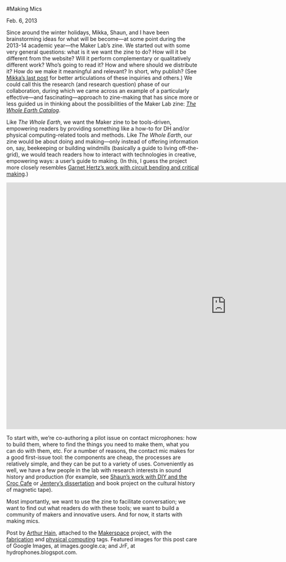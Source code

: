 #Making Mics

Feb. 6, 2013

<p>Since around the winter holidays, Mikka, Shaun, and I have been brainstorming ideas for what will be become&#8212;at some point during the 2013-14 academic year&#8212;the Maker Lab’s zine. We started out with some very general questions: what is it we want the zine to do? How will it be different from the website? Will it perform complementary or qualitatively different work? Who’s going to read it? How and where should we distribute it? How do we make it meaningful and relevant? In short, why publish? (See <a href="http://maker.uvic.ca/why/">Mikka’s last post</a> for better articulations of these inquiries and others.) We could call this the research (and research question) phase of our collaboration, during which we came across an example of a particularly effective&#8212;and fascinating&#8212;approach to zine-making that has since more or less guided us in thinking about the possibilities of the Maker Lab zine: <a href="http://www.wholeearth.com/back-issues.php" target="_blank"><em>The Whole Earth Catalog</em></a>.</p>
<p>Like <em>The Whole Earth</em>, <span class="pullquote">we want the Maker zine to be tools-driven</span>, empowering readers by providing something like a how-to for DH and/or physical computing-related tools and methods. Like <em>The Whole Earth</em>, our zine would be about doing and making&#8212;only instead of offering information on, say, beekeeping or building windmills (basically a guide to living off-the-grid), we would teach readers how to interact with technologies in creative, empowering ways: a user&#8217;s guide to making. (In this, I guess the project more closely resembles <a target="_blank" href="http://www.conceptlab.com/circuitbending/">Garnet Hertz’s work with circuit bending and critical making</a>.)</p>
<p><iframe width="1150" height="647" src="http://www.youtube.com/embed/1CXfAHgCzbE?rel=0" frameborder="0" allowfullscreen></iframe></p>
<p>To start with, we’re co-authoring a pilot issue on contact microphones: how to build them, where to find the things you need to make them, what you can do with them, etc. For a number of reasons, the contact mic makes for a good first-issue tool: the components are cheap, the processes are relatively simple, and they can be put to a variety of uses. Conveniently as well, we have a few people in the lab with research interests in sound history and production (for example, see <a href="http://maker.uvic.ca/diy/">Shaun’s work with DIY and the Croc Cafe</a> or <a target="_blank" href="http://www.jenterysayers.com/2011/dissertation/">Jentery’s dissertation</a> and book project on the cultural history of magnetic tape).</p>
<p>Most importantly, we want to use the zine to facilitate conversation; we want to find out what readers do with these tools; we want to build a community of makers and innovative users. And for now, it starts with making mics.</p>
<p>Post by <a title="learn more" href="http://maker.uvic.ca/author/arthur/">Arthur Hain</a>, attached to the <a title="learn more" href="http://maker.uvic.ca/category/makerspace/">Makerspace</a> project, with the <a title="learn more" href="http://maker.uvic.ca/tag/fabrication/">fabrication</a> and <a title="learn more" href="http://maker.uvic.ca/tag/physcomp/">physical computing</a> tags. Featured images for this post care of Google Images, at images.google.ca; and JrF, at hydrophones.blogspot.com.</p>
